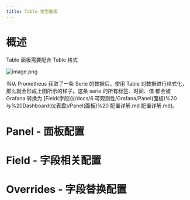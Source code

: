 ```yaml
---
title: Table 类型面板
---
```


# 概述

Table 面板需要配合 Table 格式

![image.png](https://notes-learning.oss-cn-beijing.aliyuncs.com/pydb2y/1636267921152-4752376b-9ab6-4156-ae67-1aeaf6af76e5.png)

当从 Prometheus 获取了一条 Serie 的数据后，使用 Table 对数据进行格式化，那么就会形成上图所示的样子。这条 serie 的所有标签、时间、值 都会被 Grafana 转换为 [Field(字段)](/docs/6.可观测性/Grafana/Panel(面板)%20 与%20Dashboard(仪表盘)/Panel(面板)%20 配置详解.md 配置详解.md)。

# Panel - 面板配置

# Field - 字段相关配置

# Overrides - 字段替换配置
